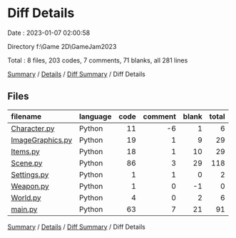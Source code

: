 # Diff Details

Date : 2023-01-07 02:00:58

Directory f:\\Game 2D\\GameJam2023

Total : 8 files,  203 codes, 7 comments, 71 blanks, all 281 lines

[Summary](results.md) / [Details](details.md) / [Diff Summary](diff.md) / Diff Details

## Files
| filename | language | code | comment | blank | total |
| :--- | :--- | ---: | ---: | ---: | ---: |
| [Character.py](/Character.py) | Python | 11 | -6 | 1 | 6 |
| [ImageGraphics.py](/ImageGraphics.py) | Python | 19 | 1 | 9 | 29 |
| [Items.py](/Items.py) | Python | 18 | 1 | 10 | 29 |
| [Scene.py](/Scene.py) | Python | 86 | 3 | 29 | 118 |
| [Settings.py](/Settings.py) | Python | 1 | 1 | 0 | 2 |
| [Weapon.py](/Weapon.py) | Python | 1 | 0 | -1 | 0 |
| [World.py](/World.py) | Python | 4 | 0 | 2 | 6 |
| [main.py](/main.py) | Python | 63 | 7 | 21 | 91 |

[Summary](results.md) / [Details](details.md) / [Diff Summary](diff.md) / Diff Details